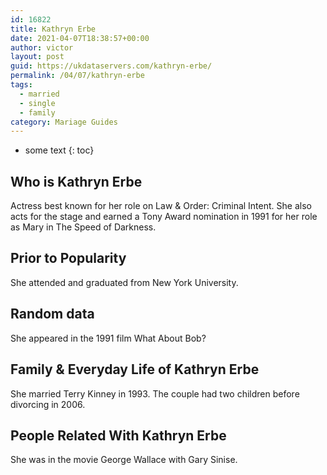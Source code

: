 ```yaml
---
id: 16822
title: Kathryn Erbe
date: 2021-04-07T18:38:57+00:00
author: victor
layout: post
guid: https://ukdataservers.com/kathryn-erbe/
permalink: /04/07/kathryn-erbe  
tags:
  - married
  - single
  - family
category: Mariage Guides
---
```


* some text
{: toc}


## Who is Kathryn Erbe



Actress best known for her role on Law & Order: Criminal Intent. She also acts for the stage and earned a Tony Award nomination in 1991 for her role as Mary in The Speed of Darkness. 

                
                
                
## Prior to Popularity



She attended and graduated from New York University.

                
                
                
## Random data



She appeared in the 1991 film What About Bob?

                
                
                
## Family & Everyday Life of Kathryn Erbe



She married Terry Kinney in 1993. The couple had two children before divorcing in 2006.

                
                
                
## People Related With Kathryn Erbe



She was in the movie George Wallace with Gary Sinise.

                
              
            
          
          
          